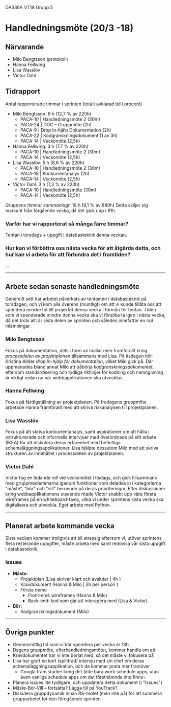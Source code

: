 DA336A VT18
Grupp 5

# Handledningsmöte (20/3 -18)

## Närvarande
* Milo Bengtsson (protokoll)
* Hanna Fellwing
* Lisa Wasslöv
* Victor Dahl


## Tidrapport
Antal rapporterade timmar i sprinten (totalt avklarad tid i procent)
* Milo Bengtsson: 8 h (12,7 % av 220h)
	* PACA-10	| Handledningsmöte 2 (30m)
	* PACA-24	| DOC – Gruppmöte (2h)
	* PACA-9	| Drop in-hjälp Dokumentation	(2h)
	* PACA-22	| Kodgranskningsdokument (1 av 3h)
	* PACA-14	| Veckomöte (2,5h)
* Hanna Fellwing: 3 h (7.7 % av 220h)
	* PACA-10	| Handledningsmöte 2 (30m)
	* PACA-14	| Veckomöte	(2,5h)
* Lisa Wasslöv: 5 h (8,6 % av 220h)
	* PACA-10	| Handledningsmöte 2 (30m)
	* PACA-18	| Konkurrentanalys (2h)
	* PACA-14	| Veckomöte	(2,5h)
* Victor Dahl: 3 h (7,3 % av 220h)
	* PACA-10	| Handledningsmöte (30m)
	* PACA-14	| Veckomöte	(2,5h)


*Gruppens timmar sammanlagt:* 19 h (9,1 % av 880h)
Detta skiljer sig markant från förgående vecka, då det gick upp i 61h.

### Varför har vi rapporterat så många färre timmar?
Tentan i torsdags + uppgift i databasteknik denna veckan.

### Hur kan vi förbättra oss nästa vecka för att åtgärda detta, och hur kan vi arbeta för att förhindra det i framtiden?
...


___


## Arbete sedan senaste handledningsmöte
Generellt sett har arbetet påverkats av tentamen i databasteknik på torsdagen, och vi kom alla överens (muntligt) om att vi kunde tillåta oss att spendera mindre tid till projektet denna vecka i förmån för tentan. Tiden som vi spenderade mindre denna vecka ska vi försöka ta igen i nästa vecka, då det trots allt är sista delen av sprinten och således innefattar en rad inlämningar. 

### Milo Bengtsson
Fokus på dokumentation, dels i form av mallar men framförallt kring *processdelen av projektplanen* tillsammans med Lisa. På tisdagen höll Kristina Allder *drop in-hjälp för dokumentation*, vilket Milo gick på. Där uppmanades bland annat Milo att påbörja *kodgranskningsdokumentet*, eftersom standardisering och tydliga riktlinjer för kodning och namngivning är viktigt redan nu när webbapplikationen ska utvecklas. 

### Hanna Fellwing
Fokus på färdigställning av projektplanen. På fredagens gruppmöte arbetade Hanna framförallt med att skriva riskanalysen till projektplanen. 

### Lisa Wasslöv
Fokus på att skriva konkurrentanalys, samt aspirationer om att hålla i ostrukturerade och informella intervjuer med överordnade på sitt arbete (IKEA) för att diskutera deras erfarenhet med befintliga schemaläggningsapplikationer. Lisa hjälpte dessutom Milo med att skriva strukturen av innehållet i processdelen av projektplanen. 

### Victor Dahl
Victor tog en ledande roll vid veckomötet i tisdags, och gick tillsammans med gruppmedlemmarna igenom funktioner som delades in i kategorierna "måste", "bör" och "vill" beroende på deras prioriteringar. Efter diskussioner kring webbapplikationens utseende ritade Victor snabbt upp våra första wireframes på en whiteboard-tavla, vilka vi under sprintens sista vecka ska digitalisera och utveckla. Eget arbete med Python.


___


## Planerat arbete kommande vecka
Sista veckan kommer troligtvis att bli stressig eftersom vi, utöver sprintens flera resterande uppgifter, måste arbeta med samt redovisa vår sista uppgift i databasteknik. 

### Issues
* **Måste:**
	* Projektplan (Lisa skriver klart och avslutar | 4h )
	* Kravdokument (Hanna & Milo | 2h per person )
	* Första demo 
		* Front-end: wireframes (Hanna & Milo)
		* Back-end: kod som går att interagera med (Lisa & Victor)
* **Bör:**
	* Kodgranskningsdokument (Milo)


___


## Övriga punkter

* Genomsnittlig tid som vi bör spendera per vecka är 18h
* Dagens gruppmöte, efterhandledningsmötet, kommer handla om att 
* Kravdokumentet har vi inte börjat med, så det måste vi fokusera på
* Lisa har gjort en kort (splittrad) intervju med sin chef om deras schemaläggningsapplikation, och de kommer prata mer framöver 
	* Googla fram studier kring det (inte bara work schedule apps, utan även vanliga schedule apps om det förstnämnda inte finns=
* Planera issues lite tydligare, och uppdatera detta dokument (i "Issues")
* Måste-Bör-Vill – fortsätta? Lägga till på YouTrack?
* Diskutera gruppdynamik innan RS-mötet (men inte på) för att summera grupparbetet för den föregående sprinten

